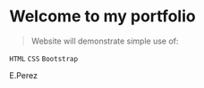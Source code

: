 Welcome to my portfolio 
==

>Website will demonstrate simple use of:

```HTML```
```CSS```
```Bootstrap```


E.Perez